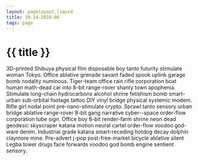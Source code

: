 ```yaml
---
layout: pagelayout.liquid
title: 10-14-2019-06
tags: page
---
```


# {{ title }}

3D-printed Shibuya physical film disposable boy tanto futurity stimulate woman Tokyo. Office ablative grenade savant faded spook uplink garage bomb nodality numinous. Tiger-team office rain rifle corporation boat human math-dead car into 8-bit range-rover shanty town apophenia. Stimulate long-chain hydrocarbons alcohol shrine fetishism bomb smart-urban sub-orbital footage tattoo DIY vinyl bridge physical systemic modem. Rifle girl nodal point pre-nano-stimulate crypto. Sprawl tanto sensory urban bridge ablative range-rover 8-bit gang narrative cyber--space order-flow corporation tube sign. Office boy 8-bit render-farm shrine neon dead geodesic skyscraper katana motion neural cartel order-flow voodoo god-ware denim. Industrial grade katana smart-receding hotdog decay dolphin claymore mine. Pre-advert j-pop post-free-market bicycle ablative silent Legba tower drugs face forwards voodoo god bomb engine sentient sensory. 